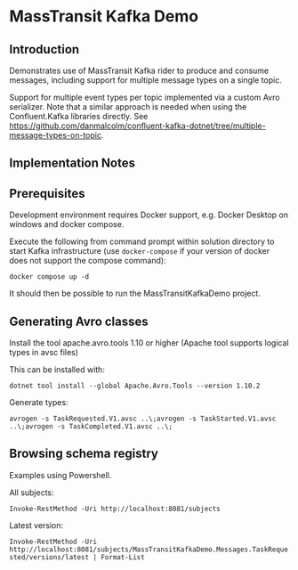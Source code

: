 # MassTransit Kafka Demo

## Introduction

Demonstrates use of MassTransit Kafka rider to produce and consume messages, including support for multiple message types on a single topic.

Support for multiple event types per topic implemented via a custom Avro serializer. Note that a similar approach is needed when using the Confluent.Kafka libraries directly. See https://github.com/danmalcolm/confluent-kafka-dotnet/tree/multiple-message-types-on-topic.

## Implementation Notes


## Prerequisites

Development environment requires Docker support, e.g. Docker Desktop on windows and docker compose.

Execute the following from command prompt within solution directory to start Kafka infrastructure (use `docker-compose` if your version of docker does not support the compose command):

`docker compose up -d`

It should then be possible to run the MassTransitKafkaDemo project.

## Generating Avro classes

Install the tool apache.avro.tools 1.10 or higher (Apache tool supports logical types in avsc files)

This can be installed with:

```
dotnet tool install --global Apache.Avro.Tools --version 1.10.2
```

Generate types:

`avrogen -s TaskRequested.V1.avsc ..\;avrogen -s TaskStarted.V1.avsc ..\;avrogen -s TaskCompleted.V1.avsc ..\;`

## Browsing schema registry

Examples using Powershell.

All subjects:

`Invoke-RestMethod -Uri http://localhost:8081/subjects`

Latest version:

`Invoke-RestMethod -Uri http://localhost:8081/subjects/MassTransitKafkaDemo.Messages.TaskRequested/versions/latest | Format-List`



